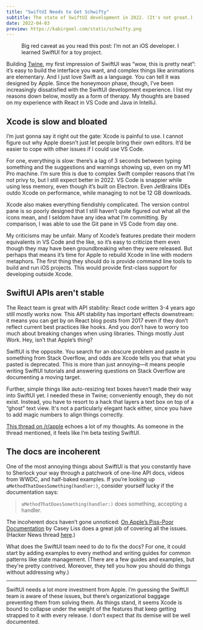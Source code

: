 ```yaml
---
title: "SwiftUI Needs to Get Schwifty"
subtitle: The state of SwiftUI development in 2022. (It's not great.)
date: 2022-04-03
preview: https://kabirgoel.com/static/schwifty.png
---
```


<figure>
  <img src="/static/schwifty.png" alt="" />
  <figcaption>Big red caveat as you read this post: I’m not an iOS developer. I learned SwiftUI for a toy project.</figcaption>
</figure>

Building [Twine](https://kabirgoel.com/recently), my first impression of SwiftUI was “wow, this is pretty neat”: it’s easy to build the interface you want, and complex things like animations are elementary. And I just love Swift as a language. You can tell it was designed by Apple. Since the honeymoon phase, though, I’ve been increasingly dissatisfied with the SwiftUI development experience. I list my reasons down below, mostly as a form of therapy. My thoughts are based on my experience with React in VS Code and Java in IntelliJ.

## Xcode is slow and bloated

I’m just gonna say it right out the gate: Xcode is painful to use. I cannot figure out why Apple doesn’t just let people bring their own editors. It’d be easier to cope with other issues if I could use VS Code.

For one, everything is slow: there’s a lag of 3 seconds between typing something and the suggestions and warnings showing up, even on my M1 Pro machine. I’m sure this is due to complex Swift compiler reasons that I’m not privy to, but I still expect better in 2022. VS Code is snappier while using less memory, even though it’s built on Electron. Even JetBrains IDEs outdo Xcode on performance, while managing to not be 12 GB downloads.

Xcode also makes everything fiendishly complicated. The version control pane is so poorly designed that I still haven’t quite figured out what all the icons mean, and I seldom have any idea what I’m committing. By comparison, I was able to use the Git pane in VS Code from day one.

My criticisms may be unfair. Many of Xcode’s features predate their modern equivalents in VS Code and the like, so it’s easy to criticize them even though they may have been groundbreaking when they were released. But perhaps that means it’s time for Apple to rebuild Xcode in line with modern metaphors. The first thing they should do is provide command line tools to build and run iOS projects. This would provide first-class support for developing outside Xcode.

## SwiftUI APIs aren't stable

The React team is great with API stability: React code written 3-4 years ago still mostly works now. This API stability has important effects downstream: it means you can get by on React blog posts from 2017 even if they don’t reflect current best practices like hooks. And you don’t have to worry too much about breaking changes when using libraries. Things mostly Just Work. Hey, isn’t that Apple’s thing?

SwiftUI is the opposite. You search for an obscure problem and paste in something from Stack Overflow, and odds are Xcode tells you that what you pasted is deprecated. This is more than just annoying—it means people writing SwiftUI tutorials and answering questions on Stack Overflow are documenting a moving target.

Further, simple things like auto-resizing text boxes haven’t made their way into SwiftUI yet. I needed these in Twine; conveniently enough, they do not exist. Instead, you have to resort to a hack that layers a text box on top of a “ghost” text view. It's not a particularly elegant hack either, since you have to add magic numbers to align things correctly.

[This thread on /r/apple](https://www.reddit.com/r/apple/comments/nt80an/apples_support_and_level_of_care_for_swiftui_is/) echoes a lot of my thoughts. As someone in the thread mentioned, it feels like I’m beta testing SwiftUI.

## The docs are incoherent

One of the most annoying things about SwiftUI is that you constantly have to Sherlock your way through a patchwork of one-line API docs, videos from WWDC, and half-baked examples. If you’re looking up `aMethodThatDoesSomething(handler:)`, consider yourself lucky if the documentation says:

> `aMethodThatDoesSomething(handler:)` does something, accepting a handler.

The incoherent docs haven’t gone unnoticed: [On Apple’s Piss-Poor Documentation](https://www.caseyliss.com/2020/11/10/on-apples-pisspoor-documentation) by Casey Liss does a great job of covering all the issues. (Hacker News thread [here](https://news.ycombinator.com/item?id=25046691).)

What does the SwiftUI team need to do to fix the docs? For one, it could start by adding examples to every method and writing guides for common patterns like state management. (There are a few guides and examples, but they're pretty contrived. Moreover, they tell you how you should do things without addressing why.)

---

SwiftUI needs a lot more investment from Apple. I’m guessing the SwiftUI team is aware of these issues, but there’s organizational baggage preventing them from solving them. As things stand, it seems Xcode is bound to collapse under the weight of the features that keep getting strapped to it with every release. I don’t expect that its demise will be well documented.
